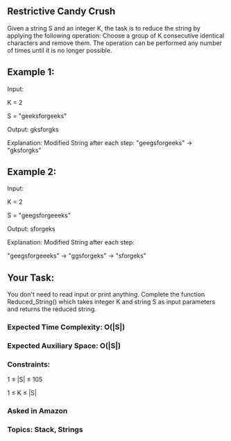 ## Restrictive Candy Crush
Given a string S and an integer K, the task is to reduce the string by applying the following operation:
Choose a group of K consecutive identical characters and remove them. The operation can be performed any number of times until it is no longer possible.

## Example 1:

Input:

K = 2

S = "geeksforgeeks"

Output: gksforgks

Explanation: Modified String after each step: "geegsforgeeks" -> "gksforgks"

## Example 2:

Input:

K = 2

S = "geegsforgeeeks" 

Output: sforgeks

Explanation: Modified String after each step:

"geegsforgeeeks" -> "ggsforgeks" -> "sforgeks"

## Your Task:  
You don't need to read input or print anything. Complete the function Reduced_String() which takes integer K and string S as input parameters and returns the reduced string.

### Expected Time Complexity: O(|S|)
### Expected Auxiliary Space: O(|S|)

### Constraints:
1 ≤ |S| ≤ 105

1 ≤ K ≤ |S|


### Asked in Amazon
### Topics: Stack, Strings

